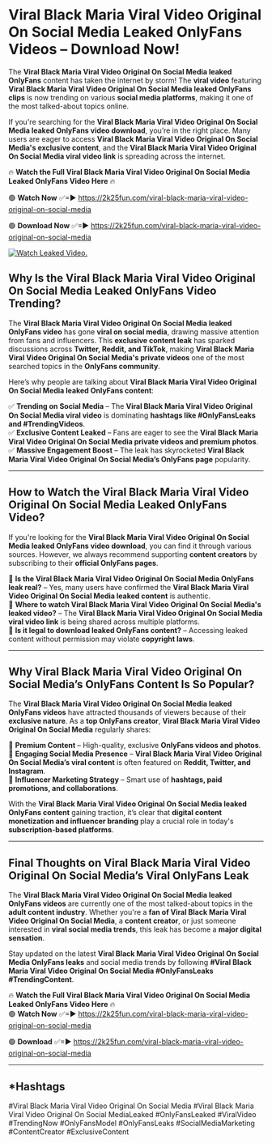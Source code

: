 # Viral Black Maria Viral Video Original On Social Media Leaked OnlyFans Videos – Download Now!

The **Viral Black Maria Viral Video Original On Social Media leaked OnlyFans** content has taken the internet by storm! The **viral video** featuring **Viral Black Maria Viral Video Original On Social Media leaked OnlyFans clips** is now trending on various **social media platforms**, making it one of the most talked-about topics online.  

If you're searching for the **Viral Black Maria Viral Video Original On Social Media leaked OnlyFans video download**, you’re in the right place. Many users are eager to access **Viral Black Maria Viral Video Original On Social Media's exclusive content**, and the **Viral Black Maria Viral Video Original On Social Media viral video link** is spreading across the internet.  

🔥 **Watch the Full Viral Black Maria Viral Video Original On Social Media Leaked OnlyFans Video Here** 🔥  

🟢 **Watch Now** ✅=► https://2k25fun.com/viral-black-maria-viral-video-original-on-social-media

🟢 **Download Now** ✅=► https://2k25fun.com/viral-black-maria-viral-video-original-on-social-media

[![Watch Leaked Video.](https://miro.medium.com/v2/resize:fit:828/format:webp/1*cilzJN44JGOrTw9NJCrNHA.gif "Watch Leaked Video")](https://2k25fun.com/viral-black-maria-viral-video-original-on-social-media)

## **Why Is the Viral Black Maria Viral Video Original On Social Media Leaked OnlyFans Video Trending?**  

The **Viral Black Maria Viral Video Original On Social Media leaked OnlyFans video** has gone **viral on social media**, drawing massive attention from fans and influencers. This **exclusive content leak** has sparked discussions across **Twitter, Reddit, and TikTok**, making **Viral Black Maria Viral Video Original On Social Media's private videos** one of the most searched topics in the **OnlyFans community**.  

Here’s why people are talking about **Viral Black Maria Viral Video Original On Social Media leaked OnlyFans content**:  

✅ **Trending on Social Media** – The **Viral Black Maria Viral Video Original On Social Media viral video** is dominating **hashtags like #OnlyFansLeaks and #TrendingVideos**.  
✅ **Exclusive Content Leaked** – Fans are eager to see the **Viral Black Maria Viral Video Original On Social Media private videos and premium photos**.  
✅ **Massive Engagement Boost** – The leak has skyrocketed **Viral Black Maria Viral Video Original On Social Media’s OnlyFans page** popularity.  

---

## **How to Watch the Viral Black Maria Viral Video Original On Social Media Leaked OnlyFans Video?**  

If you're looking for the **Viral Black Maria Viral Video Original On Social Media leaked OnlyFans video download**, you can find it through various sources. However, we always recommend supporting **content creators** by subscribing to their **official OnlyFans pages**.  

🔹 **Is the Viral Black Maria Viral Video Original On Social Media OnlyFans leak real?** – Yes, many users have confirmed the **Viral Black Maria Viral Video Original On Social Media leaked content** is authentic.  
🔹 **Where to watch Viral Black Maria Viral Video Original On Social Media's leaked video?** – The **Viral Black Maria Viral Video Original On Social Media viral video link** is being shared across multiple platforms.  
🔹 **Is it legal to download leaked OnlyFans content?** – Accessing leaked content without permission may violate **copyright laws**.  

---

## **Why Viral Black Maria Viral Video Original On Social Media’s OnlyFans Content Is So Popular?**  

The **Viral Black Maria Viral Video Original On Social Media leaked OnlyFans videos** have attracted thousands of viewers because of their **exclusive nature**. As a **top OnlyFans creator**, **Viral Black Maria Viral Video Original On Social Media** regularly shares:  

📌 **Premium Content** – High-quality, exclusive **OnlyFans videos and photos**.  
📌 **Engaging Social Media Presence** – **Viral Black Maria Viral Video Original On Social Media’s viral content** is often featured on **Reddit, Twitter, and Instagram**.  
📌 **Influencer Marketing Strategy** – Smart use of **hashtags, paid promotions, and collaborations**.  

With the **Viral Black Maria Viral Video Original On Social Media leaked OnlyFans content** gaining traction, it’s clear that **digital content monetization and influencer branding** play a crucial role in today's **subscription-based platforms**.  

---

## **Final Thoughts on Viral Black Maria Viral Video Original On Social Media’s Viral OnlyFans Leak**  

The **Viral Black Maria Viral Video Original On Social Media leaked OnlyFans videos** are currently one of the most talked-about topics in the **adult content industry**. Whether you're a **fan of Viral Black Maria Viral Video Original On Social Media**, a **content creator**, or just someone interested in **viral social media trends**, this leak has become a **major digital sensation**.  

Stay updated on the latest **Viral Black Maria Viral Video Original On Social Media OnlyFans leaks** and social media trends by following **#Viral Black Maria Viral Video Original On Social Media #OnlyFansLeaks #TrendingContent**.  

🔥 **Watch the Full Viral Black Maria Viral Video Original On Social Media Leaked OnlyFans Video Here** 🔥  
🟢 **Watch Now** ✅=► https://2k25fun.com/viral-black-maria-viral-video-original-on-social-media

🟢 **Download** ✅=► https://2k25fun.com/viral-black-maria-viral-video-original-on-social-media

---

## *Hashtags
#Viral Black Maria Viral Video Original On Social Media #Viral Black Maria Viral Video Original On Social MediaLeaked #OnlyFansLeaked #ViralVideo #TrendingNow #OnlyFansModel #OnlyFansLeaks #SocialMediaMarketing #ContentCreator #ExclusiveContent  